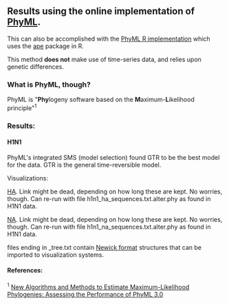 ## Results using the online implementation of [PhyML](http://www.atgc-montpellier.fr/phyml/). 

This can also be accomplished with the [PhyML R implementation](https://www.rdocumentation.org/packages/ape/versions/5.4-1/topics/phymltest) which uses the [ape](https://cran.r-project.org/web/packages/ape/ape.pdf) package in R.

This method **does not** make use of time-series data, and relies upon genetic differences.

### What is PhyML, though?

PhyML is "**Phy**logeny software based on the **M**aximum-**L**ikelihood principle"<sup>1</sup>

### Results:

#### H1N1

PhyML's integrated SMS (model selection) found GTR to be the best model for the data. GTR is the general time-reversible model.

Visualizations:

[HA](http://www.atgc-montpellier.fr/presto/index.php?tree=20201130-011320_Wv25/h1n1_ha_sequences_txt_alter_phy_phyml_tree.txt). Link might be dead, depending on how long these are kept. No worries, though. Can re-run with file h1n1_ha_sequences.txt.alter.phy as found in H1N1 data.

[NA](http://www.atgc-montpellier.fr/presto/index.php?tree=20201130-012900_Jg78/h1n1_na_sequences_txt_alter_phy_phyml_tree.txt). Link might be dead, depending on how long these are kept. No worries, though. Can re-run with file h1n1_na_sequences.txt.alter.phy as found in H1N1 data.

files ending in _tree.txt contain [Newick format](https://evolution.gs.washington.edu/phylip/newicktree.html) structures that can be imported to visualization systems.

#### References: 

<sup>1</sup> [New Algorithms and Methods to Estimate Maximum-Likelihood Phylogenies: Assessing the Performance of PhyML 3.0](http://www.atgc-montpellier.fr/download/papers/phyml_2010.pdf)

